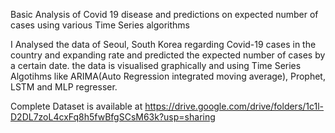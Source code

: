 Basic Analysis of Covid 19 disease and predictions on expected number of cases using various Time Series algorithms 

I Analysed the data of Seoul, South Korea regarding Covid-19 cases in the country and expanding rate and predicted the expected number of cases by a certain date. the data is visualised graphically and using Time Series Algotihms like ARIMA(Auto Regression integrated moving average), Prophet, LSTM and MLP regresser. 

Complete Dataset is available at https://drive.google.com/drive/folders/1c1l-D2DL7zoL4cxFq8h5fwBfgSCsM63k?usp=sharing

